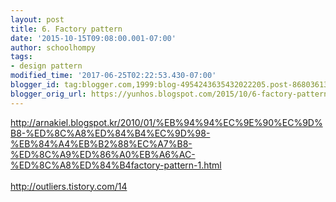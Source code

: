 ```yaml
---
layout: post
title: 6. Factory pattern
date: '2015-10-15T09:08:00.001-07:00'
author: schoolhompy
tags:
- design pattern
modified_time: '2017-06-25T02:22:53.430-07:00'
blogger_id: tag:blogger.com,1999:blog-4954243635432022205.post-8680361313825779929
blogger_orig_url: https://yunhos.blogspot.com/2015/10/6-factory-pattern_15.html
---
```


http://arnakiel.blogspot.kr/2010/01/%EB%94%94%EC%9E%90%EC%9D%B8-%ED%8C%A8%ED%84%B4%EC%9D%98-%EB%84%A4%EB%B2%88%EC%A7%B8-%ED%8C%A9%ED%86%A0%EB%A6%AC-%ED%8C%A8%ED%84%B4factory-pattern-1.html<br/><br/>http://outliers.tistory.com/14